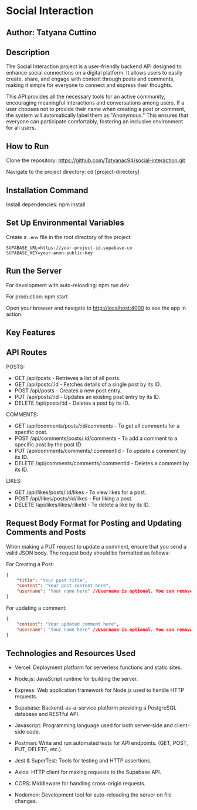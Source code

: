 # Social Interaction

## Author: Tatyana Cuttino

## Description

The Social Interaction project is a user-friendly backend API designed to enhance social connections on a digital platform. It allows users to easily create, share, and engage with content through posts and comments, making it simple for everyone to connect and express their thoughts.

This API provides all the necessary tools for an active community, encouraging meaningful interactions and conversations among users. If a user chooses not to provide their name when creating a post or comment, the system will automatically label them as "Anonymous." This ensures that everyone can participate comfortably, fostering an inclusive environment for all users.

## How to Run

Clone the repository: <https://github.com/Tatyanac94/social-interaction.git>

Navigate to the project directory: cd [project-directory]

## Installation Command

Install dependencies: npm install

## Set Up Environmental Variables

Create a `.env` file in the root directory of the project

```Supabase
SUPABASE_URL=https://your-project-id.supabase.co
SUPABASE_KEY=your-anon-public-key
```

## Run the Server

For development with auto-reloading: npm run dev

For production: npm start

Open your browser and navigate to <http://localhost:4000> to see the app in action.

## Key Features

## API Routes

POSTS:

* GET /api/posts - Retrieves a list of all posts.
* GET /api/posts/:id - Fetches details of a single post by its ID.
* POST /api/posts - Creates a new post entry.
* PUT /api/posts/:id - Updates an existing post entry by its ID.
* DELETE /api/posts/:id - Deletes a post by its ID.

COMMENTS:

* GET /api/comments/posts/:id/comments - To get all comments for a specific post.
* POST /api/comments/posts/:id/comments - To add a comment to a specific post by the post ID.
* PUT /api/comments/comments/:commentId - To update a comment by its ID.
* DELETE /api/comments/comments/:commentId - Deletes a comment by its ID.

LIKES:

* GET /api/likes/posts/:id/likes - To view likes for a post.
* POST /api/likes/posts/:id/likes - For liking a post.
* DELETE /api/likes/likes/:likeId - To delete a like by its ID.

## Request Body Format for Posting and Updating Comments and Posts

When making a PUT request to update a comment, ensure that you send a valid JSON body. The request body should be formatted as follows:

For Creating a Post:

```json
{
    "title": "Your post title",
    "content": "Your post content here",
    "username": "Your name here" //Username is optional. You can remove the username an your post will be Anonymous.
}
```

For updating a comment:

```json
{
    "content": "Your updated comment here",
    "username": "Your name here" //Username is optional. You can remove the username an your comment will be Anonymous.
}
```

## Technologies and Resources Used

* Vercel: Deployment platform for serverless functions and static sites.

* Node.js: JavaScript runtime for building the server.

* Express: Web application framework for Node.js used to handle HTTP requests.

* Supabase: Backend-as-a-service platform providing a PostgreSQL database and RESTful API.

* Javascript: Programming language used for both server-side and client-side code.

* Postman: Write and run automated tests for API endpoints. (GET, POST, PUT, DELETE, etc.).

* Jest & SuperTest: Tools for testing and HTTP assertions.

* Axios: HTTP client for making requests to the Supabase API.

* CORS: Middleware for handling cross-origin requests.

* Nodemon: Development tool for auto-reloading the server on file changes.
